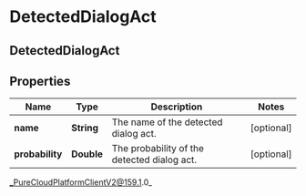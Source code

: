# DetectedDialogAct

## DetectedDialogAct

## Properties

|Name | Type | Description | Notes|
|------------ | ------------- | ------------- | -------------|
| **name** | **String** | The name of the detected dialog act. | [optional] |
| **probability** | **Double** | The probability of the detected dialog act. | [optional] |



_PureCloudPlatformClientV2@159.1.0_
